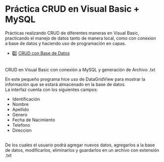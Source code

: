 # Práctica CRUD en Visual Basic + MySQL 
Prácticas realizando CRUD de diferentes maneras en Visual Basic, practicando el manejo de datos tanto de manera local, como con conexion a base de datos y haciendo uso de programación en capas. 
<br>
- :two: [CRUD con Base de Datos](./crud_mysql_vb)
<br>
CRUD en Visual Basic con conexión a MySQL y generación de Archivo .txt

En este pequeño programa hice uso de DataGridView para mostrar la información que se estará almacenado en la base de datos. <br>
La interfaz cuenta con los siguientes campos:
- Identificación 
- Nombre
- Apellido
- Genero
- Fecha de Nacimiento
- Telefono
- Direccion 
<br>
De los cuales el usuario podrá agregar nuevos datos, agregarlos a la base de datos, modificarlos, eliminarlos y guardarlos en un archivo con extensión .txt 
